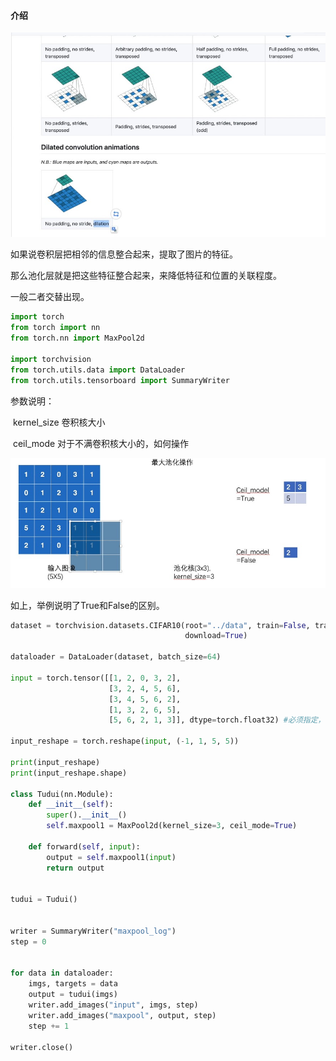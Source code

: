 #### 介绍

![](Pictures/17.jpg)

如果说卷积层把相邻的信息整合起来，提取了图片的特征。

那么池化层就是把这些特征整合起来，来降低特征和位置的关联程度。

一般二者交替出现。

```python
import torch
from torch import nn
from torch.nn import MaxPool2d

import torchvision
from torch.utils.data import DataLoader
from torch.utils.tensorboard import SummaryWriter
```

参数说明：

​	kernel_size	卷积核大小

​	ceil_mode	对于不满卷积核大小的，如何操作

![](Pictures/19.jpg)

如上，举例说明了True和False的区别。

```python
dataset = torchvision.datasets.CIFAR10(root="../data", train=False, transform=torchvision.transforms.ToTensor(),
                                       download=True)

dataloader = DataLoader(dataset, batch_size=64)

input = torch.tensor([[1, 2, 0, 3, 2],
                      [3, 2, 4, 5, 6],
                      [3, 4, 5, 6, 2],
                      [1, 3, 2, 6, 5],
                      [5, 6, 2, 1, 3]], dtype=torch.float32) #必须指定，不然默认整型会报错

input_reshape = torch.reshape(input, (-1, 1, 5, 5))

print(input_reshape)
print(input_reshape.shape)

class Tudui(nn.Module):
    def __init__(self):
        super().__init__()
        self.maxpool1 = MaxPool2d(kernel_size=3, ceil_mode=True)

    def forward(self, input):
        output = self.maxpool1(input)
        return output


tudui = Tudui()


writer = SummaryWriter("maxpool_log")
step = 0


for data in dataloader:
    imgs, targets = data
    output = tudui(imgs)
    writer.add_images("input", imgs, step)
    writer.add_images("maxpool", output, step)
    step += 1

writer.close()


```

